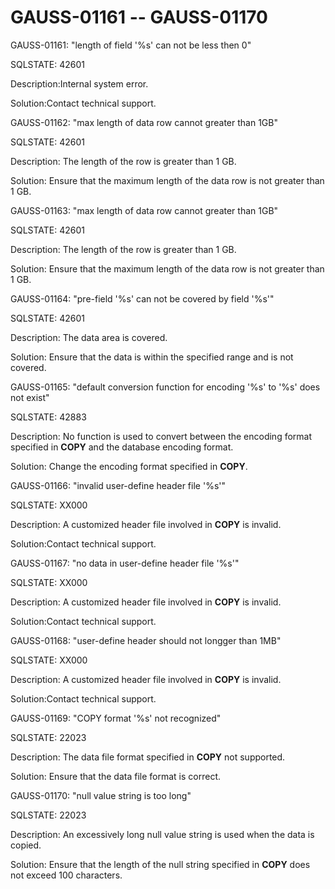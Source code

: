# GAUSS-01161 -- GAUSS-01170<a name="EN-US_TOPIC_0302073126"></a>

GAUSS-01161: "length of field '%s' can not be less then 0"

SQLSTATE: 42601

Description:Internal system error.

Solution:Contact technical support.

GAUSS-01162: "max length of data row cannot greater than 1GB"

SQLSTATE: 42601

Description: The length of the row is greater than 1 GB.

Solution: Ensure that the maximum length of the data row is not greater than 1 GB.

GAUSS-01163: "max length of data row cannot greater than 1GB"

SQLSTATE: 42601

Description: The length of the row is greater than 1 GB.

Solution: Ensure that the maximum length of the data row is not greater than 1 GB.

GAUSS-01164: "pre-field '%s' can not be covered by field '%s'"

SQLSTATE: 42601

Description: The data area is covered.

Solution: Ensure that the data is within the specified range and is not covered.

GAUSS-01165: "default conversion function for encoding '%s' to '%s' does not exist"

SQLSTATE: 42883

Description: No function is used to convert between the encoding format specified in  **COPY**  and the database encoding format.

Solution: Change the encoding format specified in  **COPY**.

GAUSS-01166: "invalid user-define header file '%s'"

SQLSTATE: XX000

Description: A customized header file involved in  **COPY**  is invalid.

Solution:Contact technical support.

GAUSS-01167: "no data in user-define header file '%s'"

SQLSTATE: XX000

Description: A customized header file involved in  **COPY**  is invalid.

Solution:Contact technical support.

GAUSS-01168: "user-define header should not longger than 1MB"

SQLSTATE: XX000

Description: A customized header file involved in  **COPY**  is invalid.

Solution:Contact technical support.

GAUSS-01169: "COPY format '%s' not recognized"

SQLSTATE: 22023

Description: The data file format specified in  **COPY**  not supported.

Solution: Ensure that the data file format is correct.

GAUSS-01170: "null value string is too long"

SQLSTATE: 22023

Description: An excessively long null value string is used when the data is copied.

Solution: Ensure that the length of the null string specified in  **COPY**  does not exceed 100 characters.

